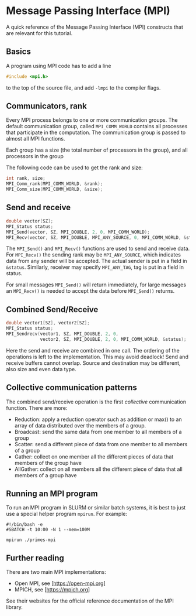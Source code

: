 # Message Passing Interface (MPI)

A quick reference of the Message Passing Interface (MPI) constructs that are relevant for this tutorial.

## Basics

A program using MPI code has to add a line
```c
#include <mpi.h>
```
to the top of the source file, and add `-lmpi` to the compiler flags.

## Communicators, rank

Every MPI process belongs to one or more communication groups. The default communication group, called
`MPI_COMM_WORLD` contains all processes that participate in the computation. The communication group is passed
to almost all MPI functions.

Each group has a size (the total number of processors in the group), and all processors in the group

The following code can be used to get the rank and size:
```c
int rank, size;
MPI_Comm_rank(MPI_COMM_WORLD, &rank);
MPI_Comm_size(MPI_COMM_WORLD, &size);
```

## Send and receive

```c
double vector[SZ];
MPI_Status status;
MPI_Send(vector, SZ, MPI_DOUBLE, 2, 0, MPI_COMM_WORLD);
MPI_Recv(vector, SZ, MPI_DOUBLE, MPI_ANY_SOURCE, 0, MPI_COMM_WORLD, &status);
```

The `MPI_Send()` and `MPI_Recv()` functions are used to send and receive data.
For `MPI_Recv()` the sending rank may be `MPI_ANY_SOURCE`, which indicates data from any
sender will be accepted. The actual sender is put in a field in `&status`.
Similarly, receiver may specify `MPI_ANY_TAG`, tag is put in a field in status.

For small messages `MPI_Send()` will return immediately, for large messages an `MPI_Recv()` is needed to accept the
data before `MPI_Send()` returns.

## Combined Send/Receive

```c
double vector1[SZ], vector2[SZ];
MPI_Status status;
MPI_Sendrecv(vector1, SZ, MPI_DOUBLE, 2, 0,
             vector2, SZ, MPI_DOUBLE, 2, 0, MPI_COMM_WORLD, &status);
```

Here the send and receive are combined in one call.
The ordering of the operations is left to the implementation. This may avoid deadlock!
Send and receive buffers cannot overlap.
Source and destination may be different, also size and even data type.

## Collective communication patterns

The combined send/receive operation is the first *collective* communication function. There are more:
- Reduction: apply a reduction operator such as addition or max() to an array of data distributed over the members of a group.
- Broadcast: send the same data from one member to all members of a group
- Scatter: send a different piece of data from one member to all members of a group
- Gather: collect on one member all the different pieces of data that members of the group have
- AllGather: collect on all members all the different piece of data that all members of a group have


## Running an MPI program

To run an MPI program in SLURM or similar batch systems, it is best to just use a special helper program `mpirun`.
For example:
```shell script
#!/bin/bash -e
#SBATCH -t 10:00 -N 1 --mem=100M

mpirun ./primes-mpi
```

## Further reading

There are two main MPI implementations:

- Open MPI, see [https://open-mpi.org]
- MPICH, see [https://mpich.org]

See their websites for the official reference documentation of the MPI library.